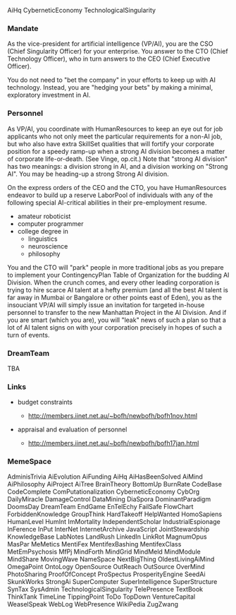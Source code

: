 AiHq CyberneticEconomy TechnologicalSingularity


### Mandate ###

As the vice-president for artificial intelligence (VP/AI), you are the CSO (Chief Singularity Officer) for your enterprise. You answer to the CTO (Chief Technology Officer), who in turn answers to the CEO (Chief Executive Officer).

You do not need to "bet the company" in your efforts to keep up with AI technology. Instead, you are "hedging your bets" by making a minimal, exploratory investment in AI.


### Personnel ###

As VP/AI, you coordinate with HumanResources to keep an eye out for job applicants who not only meet the particular requirements for a non-AI job, but who also have extra SkillSet qualities that will fortify your corporate position for a speedy ramp-up when a strong AI division becomes a matter of corporate life-or-death. (See Vinge, op.cit.) Note that "strong AI division" has two meanings: a division strong in AI, and a division working on "Strong AI". You may be heading-up a strong Strong AI division.

On the express orders of the CEO and the CTO, you have HumanResources endeavor to build up a reserve LaborPool of individuals with any of the following special AI-critical abilities in their pre-employment resume.

  * amateur roboticist
  * computer programmer
  * college degree in
    * linguistics
    * neuroscience
    * philosophy

You and the CTO will "park" people in more traditional jobs as you prepare to implement your ContingencyPlan Table of Organization for the budding AI Division. When the crunch comes, and every other leading corporation is trying to hire scarce AI talent at a hefty premium (and all the best AI talent is far away in Mumbai or Bangalore or other points east of Eden), you as the insouciant VP/AI will simply issue an invitation for targeted in-house personnel to transfer to the new Manhattan Project in the AI Division. And if you are smart (which you are), you will "leak" news of such a plan so that a lot of AI talent signs on with your corporation precisely in hopes of such a turn of events.

### DreamTeam ###

TBA

### Links ###

  * budget constraints
    * http://members.iinet.net.au/~bofh/newbofh/bofh1nov.html

  * appraisal and evaluation of personnel
    * http://members.iinet.net.au/~bofh/newbofh/bofh17jan.html

### MemeSpace ###

AdminisTrivia AiEvolution AiFunding AiHq AiHasBeenSolved AiMind AiPhilosophy AiProject AiTree BrainTheory BottomUp BurnRate CodeBase CodeComplete ComPutationalization CyberneticEconomy CybOrg DailyMiracle DamageControl DataMining DiaSpora DominantParadigm DoomsDay DreamTeam EndGame EnTelEchy FailSafe FlowChart ForbiddenKnowledge GroupThink HardTakeoff HelpWanted HomoSapiens HumanLevel HumInt ImMortality IndependentScholar IndustrialEspionage InFerence InPut InterNet InternetArchive JavaScript JointStewardship KnowledgeBase LabNotes LandRush LinkedIn LinkRot MagnumOpus MasPar MeMetics MentiFex MentifexBashing MentifexClass MetEmPsychosis MfPj MindForth MindGrid MindMeld MindModule MindShare MovingWave NameSpace NextBigThing OldestLivingAiMind OmegaPoint OntoLogy OpenSource OutReach OutSource OverMind PhotoSharing ProofOfConcept ProSpectus ProsperityEngine SeedAi SkunkWorks StrongAi SuperComputer SuperIntelligence SuperStructure SynTax SysAdmin TechnologicalSingularity TelePresence TextBook ThinkTank TimeLine TippingPoint ToDo TopDown VentureCapital WeaselSpeak WebLog WebPresence WikiPedia ZugZwang
